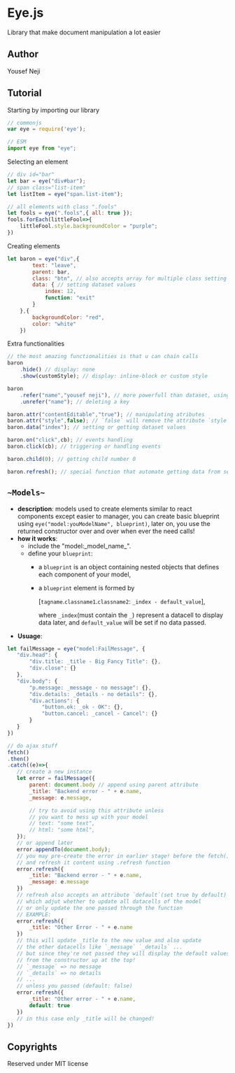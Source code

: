 # Eye.js
Library that make document manipulation a lot easier

## Author 
Yousef Neji

## Tutorial
Starting by importing our library

```JavaScript
// commonjs
var eye = require('eye');

// ESM
import eye from "eye";
```

Selecting an element
```JavaScript
// div id="bar"
let bar = eye("div#bar");
// span class="list-item"
let listItem = eye("span.list-item");

// all elements with class ".fools"
let fools = eye(".fools",{ all: true });
fools.forEach(littleFool=>{
    littleFool.style.backgroundColor = "purple";
})
```

Creating elements
```JavaScript
let baron = eye("div",{ 
        text: "leave",
        parent: bar,
        class: "btn", // also accepts array for multiple class setting at once
        data: { // setting dataset values
            index: 12,
            function: "exit"
        }
    },{ 
        backgroundColor: "red", 
        color: "white"
    })
```

Extra functionalities
```JavaScript
// the most amazing functionalities is that u can chain calls
baron
    .hide() // display: none
    .show(customStyle); // display: inline-block or custom style

baron
    .refer("name","yousef neji"), // more powerfull than dataset, using WeakMaps!
    .unrefer("name"); // deleting a key

baron.attr("contentEditable","true"); // manipulating atributes
baron.attr("style",false); // `false` will remove the attribute `style`
baron.data("index"); // setting or getting dataset values

baron.on("click",cb); // events handling
baron.click(cb); // triggering or handling events

baron.child(0); // getting child number 0

baron.refresh(); // special function that automate getting data from server and displaying it
```

## `~Models~`

 - **description**: models used to create elements similar to react components except easier to manager, you can create basic blueprint using `eye("model:youModelName", blueprint)`, later on, you use the returned constructor over and over when ever the need calls!
 - **how it works**:
   - include the "model:\_model_name\_".
   - define your `blueprint`:
     - a `blueprint` is an object containing nested objects that defines each component of your model,
     - a `blueprint` element is formed by 
     
        [`tagname`.`classname1`.`classname2`: `_index - default_value`], 

        where `_index`(must contain the `_`) represent a datacell to display data later, and `default_value` will be set if no data passed.
 - **Usuage**:
 ```javascript
 let failMessage = eye("model:FailMessage", {
    "div.head": {
        "div.title: _title - Big Fancy Title": {},
        "div.close": {}
    },
    "div.body": {
        "p.message: _message - no message": {},
        "div.details: _details - no details": {},
        "div.actions": {
            "button.ok: _ok - OK": {},
            "button.cancel: _cancel - Cancel": {}
        }
    }
})

// do ajax stuff
fetch()
.then()
.catch((e)=>{
    // create a new instance
    let error = failMessage({
        parent: document.body // append using parent attribute
        _title: "Backend error - " + e.name,
        _message: e.message,

        // try to avoid using this attribute unless 
        // you want to mess up with your model
        // text: "some text",
        // html: "some html",
    });
    // or append later 
    error.appendTo(document.body);
    // you may pre-create the error in earlier stage! before the fetch()
    // and refresh it content using .refresh function
    error.refresh({
        _title: "Backend error - " + e.name,
        _message: e.message
    })
    // refresh also accepts an attribute `default`(set true by default)
    // which adjut whether to update all datacells of the model
    // or only update the one passed through the function
    // EXAMPLE:
    error.refresh({
        _title: "Other Error - " + e.name
    })
    // this will update _title to the new value and also update 
    // the other datacells like `_message` `_details` ...
    // but since they're not passed they will display the default values
    // from the constructor up at the top!
    // `_message` => no message
    // `_details` => no details
    // ...
    // unless you passed (default: false)
    error.refresh({
        _title: "Other error - " + e.name,
        default: true
    })
    // in this case only _title will be changed!
})
 ```


## Copyrights
Reserved under MIT license
